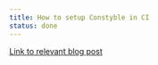 ```yaml
---
title: How to setup Constyble in CI
status: done
---
```


[Link to relevant blog post](/blog/integrating-constyble-into-ci-workflow)
